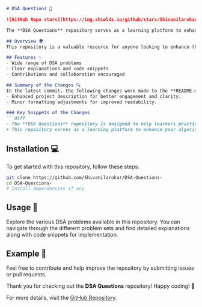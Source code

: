 ```markdown
# DSA Questions 🤖

![GitHub Repo stars](https://img.shields.io/github/stars/Shivanilarokar/DSA-Questions-?style=social) ![GitHub forks](https://img.shields.io/github/forks/Shivanilarokar/DSA-Questions-?style=social) ![GitHub issues](https://img.shields.io/github/issues/Shivanilarokar/DSA-Questions-)

The **DSA Questions** repository serves as a learning platform to enhance your algorithmic skills and improve your understanding of Data Structures and Algorithms (DSA). This repository provides a comprehensive collection of DSA problems with examples and code snippets for practical understanding. Contributions are welcome!

## Overview 🌍
This repository is a valuable resource for anyone looking to enhance their algorithmic skills and deepen their knowledge of Data Structures and Algorithms (DSA). It includes a variety of problems that cater to different levels of expertise, from beginners to advanced learners.

## Features ✨
- Wide range of DSA problems
- Clear explanations and code snippets
- Contributions and collaboration encouraged

## Summary of the Changes 🔍
In the latest commit, the following changes were made to the **README.md** file:
- Enhanced project description for better engagement and clarity.
- Minor formatting adjustments for improved readability.

### Key Snippets of the Changes
```diff
- The **DSA Questions** repository is designed to help learners practice and master their algorithmic skills while improving their understanding of Data Structures and Algorithms (DSA). This repository serves as a comprehensive learning platform, providing a wide range of DSA problems with examples and code snippets for practical understanding. Contributions are welcome!
+ This repository serves as a learning platform to enhance your algorithmic skills and improve your understanding of Data Structures and Algorithms (DSA).
```

## Installation 💻
To get started with this repository, follow these steps:
```bash
git clone https://github.com/Shivanilarokar/DSA-Questions-
cd DSA-Questions-
# Install dependencies if any
```

## Usage 📖
Explore the various DSA problems available in this repository. You can navigate through the different problem sets and find detailed explanations along with code snippets for implementation.

## Example 📝
Feel free to contribute and help improve the repository by submitting issues or pull requests. 

Thank you for checking out the **DSA Questions** repository! Happy coding! 🎉

For more details, visit the [GitHub Repository](https://github.com/Shivanilarokar/DSA-Questions-).
```
